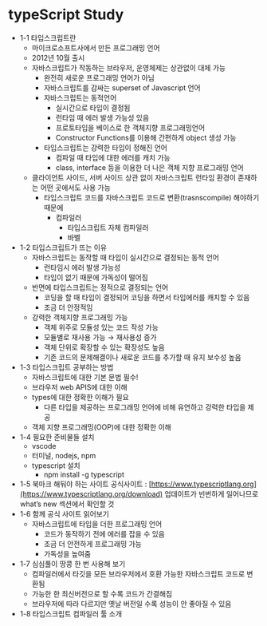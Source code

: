 # typeScript Study

- 1-1 타입스크립트란
  - 마이크로소프트사에서 만든 프로그래밍 언어
  - 2012년 10월 출시
  - 자바스크립트가 작동하는 브라우저, 운영체제는 상관없이 대체 가능
    - 완전히 새로운 프로그래밍 언어가 아님
    - 자바스크립트를 감싸는 superset of Javascript 언어
    - 자바스크립트는 동적언어
      - 실시간으로 타입이 결정됨
      - 런타임 때 에러 발생 가능성 있음
      - 프로토타입을 베이스로 한 객체지향 프로그래밍언어
      - Constructor Functions를 이용해 간편하게 object 생성 가능
    - 타입스크립트는 강력한 타입이 정해진 언어
      - 컴파일 때 타입에 대한 에러를 캐치 가능
      - class, interface 등을 이용한 더 나은 객체 지향 프로그래밍 언어
  - 클라이언트 사이드, 서버 사이드 상관 없이 자바스크립트 런타임 환경이 존재하는 어떤 곳에서도 사용 가능
    - 타입스크립트 코드를 자바스크립트 코드로 변환(trasnscompile) 해야하기 때문에
      - 컴파일러
        - 타입스크립트 자체 컴파일러
        - 바벨
- 1-2 타입스크립트가 뜨는 이유
  - 자바스크립트는 동작할 때 타입이 실시간으로 결정되는 동적 언어
    - 런타임시 에러 발생 가능성
    - 타입이 없기 때문에 가독성이 떨어짐
  - 반면에 타입스크립트는 정적으로 결정되는 언어
    - 코딩을 할 때 타입이 결정되어 코딩을 하면서 타입에러를 캐치할 수 있음
    - 조금 더 안정적임
  - 강력한 객체지향 프로그래밍 가능
    - 객체 위주로 모듈성 있는 코드 작성 가능
    - 모듈별로 재사용 가능 → 재사용성 증가
    - 객체 단위로 확장할 수 있는 확장성도 높음
    - 기존 코드의 문제해결이나 새로운 코드를 추가할 때
      유지 보수성 높음
- 1-3 타입스크립트 공부하는 방법
  - 자바스크립트에 대한 기본 문법 필수!
  - 브라우저 web APIS에 대한 이해
  - types에 대한 정확한 이해가 필요
    - 다른 타입을 제공하는 프로그래밍 언어에 비해
      유연하고 강력한 타입을 제공
  - 객체 지향 프로그래밍(OOP)에 대한 정확한 이해
- 1-4 필요한 준비물들 설치
  - vscode
  - 터미널, nodejs, npm
  - typescript 설치
    - npm install -g typescript
- 1-5 북마크 해둬야 하는 사이트
  공식사이트 : [https://www.typescriptlang.org](https://www.typescriptlang.org/download)
  업데이트가 빈번하게 일어나므로 what’s new 섹션에서 확인할 것
- 1-6 함께 공식 사이트 읽어보기
  - 자바스크립트에 타입을 더한 프로그래밍 언어
    - 코드가 동작하기 전에 에러를 잡을 수 있음
    - 조금 더 안전하게 프로그래밍 가능
    - 가독성을 높여줌
- 1-7 심심풀이 땅콩 한 번 사용해 보기
  - 컴파일러에서 타깃을 모든 브라우저에서 호환 가능한 자바스크립트 코드로 변환됨
  - 가능한 한 최신버전으로 할 수록 코드가 간결해짐
  - 브라우저에 따라 다르지만 옛날 버전일 수록 성능이 안 좋아질 수 있음
- 1-8 타입스크립트 컴파일러 툴 소개
